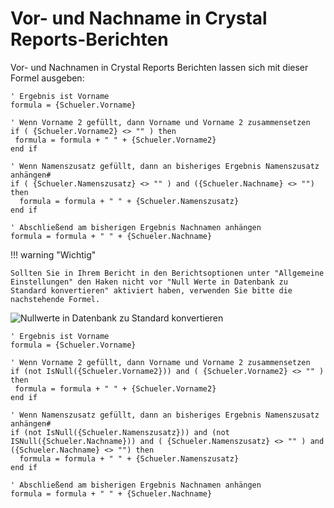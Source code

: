 # Vor- und Nachname in Crystal Reports-Berichten

Vor- und Nachnamen in Crystal Reports Berichten lassen sich mit dieser Formel ausgeben:

```
' Ergebnis ist Vorname
formula = {Schueler.Vorname}

' Wenn Vorname 2 gefüllt, dann Vorname und Vorname 2 zusammensetzen
if ( {Schueler.Vorname2} <> "" ) then
 formula = formula + " " + {Schueler.Vorname2}
end if

' Wenn Namenszusatz gefüllt, dann an bisheriges Ergebnis Namenszusatz anhängen#
if ( {Schueler.Namenszusatz} <> "" ) and ({Schueler.Nachname} <> "") then
  formula = formula + " " + {Schueler.Namenszusatz}
end if

' Abschließend am bisherigen Ergebnis Nachnamen anhängen
formula = formula + " " + {Schueler.Nachname}
```


!!! warning "Wichtig"

    Sollten Sie in Ihrem Bericht in den Berichtsoptionen unter "Allgemeine Einstellungen" den Haken nicht vor "Null Werte in Datenbank zu Standard konvertieren" aktiviert haben, verwenden Sie bitte die nachstehende Formel.  

![Nullwerte in Datenbank zu Standard konvertieren](/assets/images/knowledgebase/CR.Berichtsoptionen02.png)

```
' Ergebnis ist Vorname
formula = {Schueler.Vorname}

' Wenn Vorname 2 gefüllt, dann Vorname und Vorname 2 zusammensetzen
if (not IsNull({Schueler.Vorname2})) and ( {Schueler.Vorname2} <> "" ) then
 formula = formula + " " + {Schueler.Vorname2}
end if

' Wenn Namenszusatz gefüllt, dann an bisheriges Ergebnis Namenszusatz anhängen#
if (not IsNull({Schueler.Namenszusatz})) and (not ISNull({Schueler.Nachname})) and ( {Schueler.Namenszusatz} <> "" ) and ({Schueler.Nachname} <> "") then
  formula = formula + " " + {Schueler.Namenszusatz}
end if

' Abschließend am bisherigen Ergebnis Nachnamen anhängen
formula = formula + " " + {Schueler.Nachname}
```



